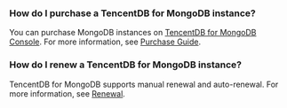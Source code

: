 ### How do I purchase a TencentDB for MongoDB instance?
You can purchase MongoDB instances on [TencentDB for MongoDB Console](https://buy.cloud.tencent.com/mongodb). For more information, see [Purchase Guide](https://intl.cloud.tencent.com/document/product/240/3551).

### How do I renew a TencentDB for MongoDB instance?
TencentDB for MongoDB supports manual renewal and auto-renewal. For more information, see [Renewal](https://intl.cloud.tencent.com/document/product/240/3552).

